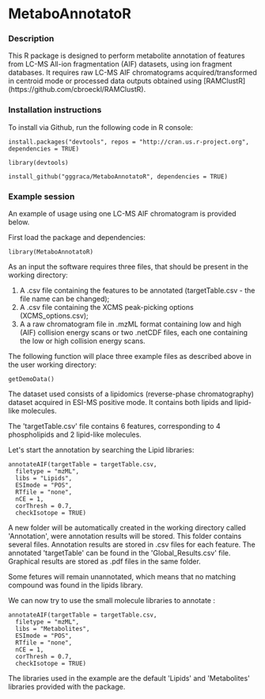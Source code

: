 # MetaboAnnotatoR

<h3> Description </h3>
This R package is designed to perform metabolite annotation of features from LC-MS All-ion fragmentation (AIF) datasets, using ion fragment databases.
It requires raw LC-MS AIF chromatograms acquired/transformed in centroid mode or processed data outputs obtained using [RAMClustR](https://github.com/cbroeckl/RAMClustR).

<h3> Installation instructions </h3>

To install via Github, run the following code in R console:
```
install.packages("devtools", repos = "http://cran.us.r-project.org", dependencies = TRUE)

library(devtools)

install_github("gggraca/MetaboAnnotatoR", dependencies = TRUE)
```

<h3> Example session </h3>
An example of usage using one LC-MS AIF chromatogram is provided below.

First load the package and dependencies:
```
library(MetaboAnnotatoR)
```
As an input the software requires three files, that should be present in the working directory:

1. A .csv file containing the features to be annotated (targetTable.csv - the file name can be changed);
2. A .csv file containing the XCMS peak-picking options (XCMS_options.csv);
3. A a raw chromatogram file in .mzML format containing low and high (AIF) collision energy scans or two .netCDF files, 
each one containing the low or high collision energy scans. 

The following function will place three example files as described above in the user working directory:
```
getDemoData()
```
The dataset used consists of a lipidomics (reverse-phase chromatography) dataset acquired in ESI-MS positive mode. It contains both lipids and lipid-like molecules.

The 'targetTable.csv' file contains 6 features, corresponding to 4 phospholipids and 2 lipid-like molecules.

Let's start the annotation by searching the Lipid libraries:

```
annotateAIF(targetTable = targetTable.csv, 
  filetype = "mzML", 
  libs = "Lipids",
  ESImode = "POS",
  RTfile = "none",
  nCE = 1,
  corThresh = 0.7,
  checkIsotope = TRUE)
```
A new folder will be automatically created in the working directory called  'Annotation', were annotation results will be stored.
This folder contains several files. Annotation results are stored in .csv files for each feature. The annotated 'targetTable' 
can be found in the 'Global_Results.csv' file. Graphical results are stored as .pdf files in the same folder.

Some fetures will remain unannotated, which means that no matching compound was found in the lipids library. 

We can now try to use the small molecule libraries to annotate :

```
annotateAIF(targetTable = targetTable.csv, 
  filetype = "mzML", 
  libs = "Metabolites",
  ESImode = "POS",
  RTfile = "none",
  nCE = 1,
  corThresh = 0.7,
  checkIsotope = TRUE)
```
The libraries used in the example are the default 'Lipids' and 'Metabolites' libraries provided with the package.
